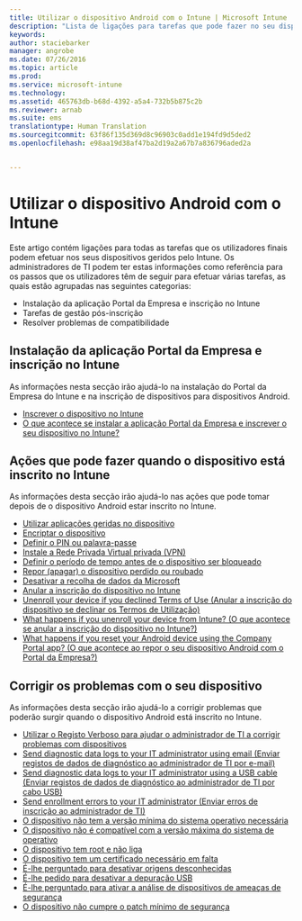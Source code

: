 ```yaml
---
title: Utilizar o dispositivo Android com o Intune | Microsoft Intune
description: "Lista de ligações para tarefas que pode fazer no seu dispositivo móvel Android quando este está inscrito no Intune"
keywords: 
author: staciebarker
manager: angrobe
ms.date: 07/26/2016
ms.topic: article
ms.prod: 
ms.service: microsoft-intune
ms.technology: 
ms.assetid: 465763db-b68d-4392-a5a4-732b5b875c2b
ms.reviewer: arnab
ms.suite: ems
translationtype: Human Translation
ms.sourcegitcommit: 63f86f135d369d8c96903c0add1e194fd9d5ded2
ms.openlocfilehash: e98aa19d38af47ba2d19a2a67b7a836796aded2a


---
```



# Utilizar o dispositivo Android com o Intune

Este artigo contém ligações para todas as tarefas que os utilizadores finais podem efetuar nos seus dispositivos geridos pelo Intune. Os administradores de TI podem ter estas informações como referência para os passos que os utilizadores têm de seguir para efetuar várias tarefas, as quais estão agrupadas nas seguintes categorias:

- Instalação da aplicação Portal da Empresa e inscrição no Intune
- Tarefas de gestão pós-inscrição
- Resolver problemas de compatibilidade

## Instalação da aplicação Portal da Empresa e inscrição no Intune

As informações nesta secção irão ajudá-lo na instalação do Portal da Empresa do Intune e na inscrição de dispositivos para dispositivos Android.

- [Inscrever o dispositivo no Intune](enroll-your-device-in-Intune-android.md)
- [O que acontece se instalar a aplicação Portal da Empresa e inscrever o seu dispositivo no Intune?](what-happens-if-you-install-the-company-portal-app-and-enroll-your-device-in-intune-android.md)

## Ações que pode fazer quando o dispositivo está inscrito no Intune

As informações desta secção irão ajudá-lo nas ações que pode tomar depois de o dispositivo Android estar inscrito no Intune.

- [Utilizar aplicações geridas no dispositivo](use-managed-apps-on-your-device-android.md)
- [Encriptar o dispositivo](encrypt-your-device-android.md)
- [Definir o PIN ou palavra-passe](set-your-pin-or-password-android.md)
- [Instale a Rede Privada Virtual privada (VPN)](install-your-companys-virtual-private-network-VPN-android.md)
- [Definir o período de tempo antes de o dispositivo ser bloqueado](set-the-amount-of-time-before-your-device-is-locked-android.md)
- [Repor (apagar) o dispositivo perdido ou roubado](reset-erase-your-lost-or-stolen-device-android.md)
- [Desativar a recolha de dados da Microsoft](turn-off-microsoft-usage-data-collection-android.md)
- [Anular a inscrição do dispositivo no Intune](unenroll-your-device-from-intune-android.md)
- [Unenroll your device if you declined Terms of Use (Anular a inscrição do dispositivo se declinar os Termos de Utilização)](unenroll-your-device-from-intune-if-you-declined-terms-of-use-android.md)
- [What happens if you unenroll your device from Intune? (O que acontece se anular a inscrição do dispositivo no Intune?)](what-happens-if-you-unenroll-your-device-from-intune-android.md)
- [What happens if you reset your Android device using the Company Portal app? (O que acontece ao repor o seu dispositivo Android com o Portal da Empresa?)](what-happens-if-you-reset-your-device-using-the-company-portal-android.md)
<!--- - [What is the Rights Management sharing app?](what-is-the-rms-sharing-app-android.md) --->

## Corrigir os problemas com o seu dispositivo

As informações desta secção irão ajudá-lo a corrigir problemas que poderão surgir quando o dispositivo Android está inscrito no Intune.

- [Utilizar o Registo Verboso para ajudar o administrador de TI a corrigir problemas com dispositivos](use-verbose-logging-to-help-your-it-administrator-fix-device-issues-android.md)
- [Send diagnostic data logs to your IT administrator using email (Enviar registos de dados de diagnóstico ao administrador de TI por e-mail)](send-diagnostic-data-logs-to-your-it-administrator-using-email-android.md)
- [Send diagnostic data logs to your IT administrator using a USB cable (Enviar registos de dados de diagnóstico ao administrador de TI por cabo USB)](send-diagnostic-data-logs-to-your-it-administrator-using-a-usb-cable-android.md)
- [Send enrollment errors to your IT administrator (Enviar erros de inscrição ao administrador de TI)](send-enrollment-errors-to-your-it-administrator-android.md)
- [O dispositivo não tem a versão mínima do sistema operativo necessária](device-doesnt-have-the-required-minimum-operating-system-version-android.md)
- [O dispositivo não é compatível com a versão máxima do sistema de operativo](device-doesnt-comply-with-maximum-operating-system-version-android.md)
- [O dispositivo tem root e não liga](your-device-is-rooted-and-you-cant-connect-android.md)
- [O dispositivo tem um certificado necessário em falta](your-device-is-missing-a-required-certificate-android.md)
- [É-lhe perguntado para desativar origens desconhecidas](you-are-asked-to-turn-off-unknown-sources-android.md)
- [É-lhe pedido para desativar a depuração USB](you-are-asked-to-turn-off-usb-debugging-android.md)
- [É-lhe perguntado para ativar a análise de dispositivos de ameaças de segurança](you-are-asked-to-turn-on-scan-device-for-security-threats-android.md)
- [O dispositivo não cumpre o patch mínimo de segurança](your-device-does-not-meet-the-minimum-security-patch-android.md)



<!--HONumber=Aug16_HO5-->


